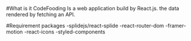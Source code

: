 #What is it CodeFooding
Is a web application build by React.js. the data rendered by fetching an API.

#Requirement packages
   -splidejs/react-splide
   -react-router-dom
   -framer-motion 
   -react-icons
   -styled-components
